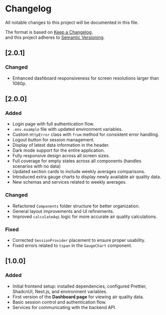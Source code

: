 # Changelog

All notable changes to this project will be documented in this file.

The format is based on [Keep a Changelog](https://keepachangelog.com/en/1.0.0/),  
and this project adheres to [Semantic Versioning](https://semver.org/spec/v2.0.0.html).

## [2.0.1]

### Changed

- Enhanced dashboard responsiveness for screen resolutions larger than 1080p.

## [2.0.0]

### Added

- Login page with full authentication flow.
- `.env.example` file with updated environment variables.
- Custom `HttpError` class with `from` method for consistent error handling.
- Logout button for session management.
- Display of latest data information in the header.
- Dark mode support for the entire application.
- Fully responsive design across all screen sizes.
- Full coverage for empty states across all components (handles scenarios with no data)
- Updated section cards to include weekly averages comparisons.
- Introduced extra gauge charts to display newly available air quality data.
- New schemas and services related to weekly averages.

### Changed

- Refactored `Components` folder structure for better organization.
- General layout improvements and UI refinements.
- Improved `calculateAqi` logic for more accurate air quality calculations.

### Fixed

- Corrected `SessionProvider` placement to ensure proper usability.
- Fixed errors related to `tspan` in the `GaugeChart` component.

## [1.0.0]

### Added

- Initial frontend setup: installed dependencies, configured Prettier, ShadcnUI, Next.js, and environment variables.
- First version of the **Dashboard page** for viewing air quality data.
- Basic session control and authentication flow.
- Services for communicating with the backend API.
